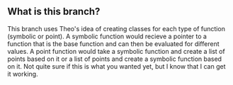 ## What is this branch?
This branch uses Theo's idea of creating classes for each type of function (symbolic or point).  A symbolic function would recieve a pointer 
to a function that is the base function and can then be evaluated for different values.  A point function would take a symbolic function and 
create a list of points based on it or a list of points and create a symbolic function based on it.  Not quite sure if this is what you 
wanted yet, but I know that I can get it working.
